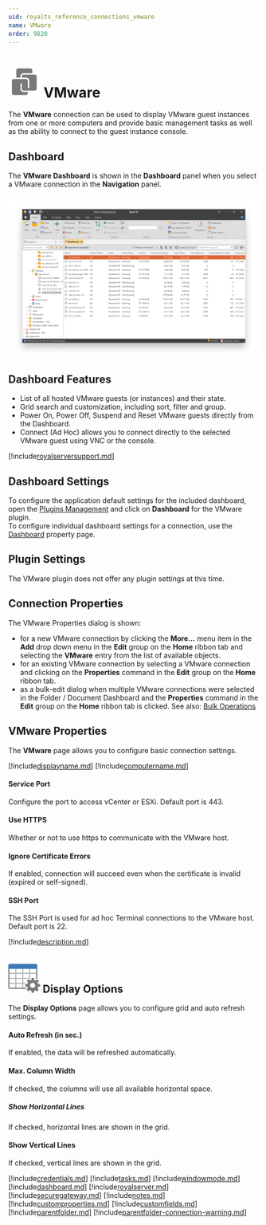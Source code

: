 ```yaml
---
uid: royalts_reference_connections_vmware
name: VMware
order: 9820
---
```


# ![](/r2021/images/RoyalTS/Plugins/Connections/VMware/SVG_PluginIcon_32.svg#img_header) VMware
The **VMware** connection can be used to display VMware guest instances from one or more computers and provide basic management tasks as well as the ability to connect to the guest instance console.

## Dashboard
The **VMware Dashboard** is shown in the **Dashboard** panel when you select a VMware connection in the **Navigation** panel.

![VMware_Dashboard](/r2021/images/RoyalTS/Plugins/Connections/VMware/vmware_dashboard.png)

## Dashboard Features
- List of all hosted VMware guests (or instances) and their state.
- Grid search and customization, including sort, filter and group.
- Power On, Power Off, Suspend and Reset VMware guests directly from the Dashboard.
- Connect (Ad Hoc) allows you to connect directly to the selected VMware guest using VNC or the console.

[!include[royalserversupport.md](~/royalts/_shared/royalserversupport.md)]

## Dashboard Settings
To configure the application default settings for the included dashboard, open the [Plugins Management](xref:royalts_intro_plugins) and click on **Dashboard** for the VMware plugin.  
To configure individual dashboard settings for a connection, use the [Dashboard](#dashboard) property page.

## Plugin Settings
The VMware plugin does not offer any plugin settings at this time.

## Connection Properties
The VMware Properties dialog is shown:
- for a new VMware connection by clicking the **More...** menu item in the **Add** drop down menu in the **Edit** group on the **Home** ribbon tab and selecting the **VMware** entry from the list of available objects.
- for an existing VMware connection by selecting a VMware connection and clicking on the **Properties** command in the **Edit** group on the **Home** ribbon tab.
- as a bulk-edit dialog when multiple VMware connections were selected in the Folder / Document Dashboard and the **Properties** command in the **Edit** group on the **Home** ribbon tab is clicked. See also: [Bulk Operations](xref:royalts_tutorials_bulk)

## VMware Properties
The **VMware** page allows you to configure basic connection settings.

[!include[displayname.md](~/royalts/_shared/displayname.md)]
[!include[computername.md](~/royalts/_shared/computername.md)]

#### Service Port
Configure the port to access vCenter or ESXi. Default port is 443.

#### Use HTTPS
Whether or not to use https to communicate with the VMware host.

#### Ignore Certificate Errors
If enabled, connection will succeed even when the certificate is invalid (expired or self-signed).

#### SSH Port
The SSH Port is used for ad hoc Terminal connections to the VMware host. Default port is 22.

[!include[description.md](~/royalts/_shared/description.md)]

## ![](/r2021/images/RoyalTS/Plugins/Connections/VMware/SVG_PageDisplayOptions_32.svg#img_header) Display Options
The **Display Options** page allows you to configure grid and auto refresh settings.

#### Auto Refresh (in sec.)
If enabled, the data will be refreshed automatically.

#### Max. Column Width
If checked, the columns will use all available horizontal space.

##### Show Horizontal Lines
If checked, horizontal lines are shown in the grid.

#### Show Vertical Lines
If checked, vertical lines are shown in the grid.

[!include[credentials.md](~/royalts/_shared/credentials.md)]
[!include[tasks.md](~/royalts/_shared/tasks.md)]
[!include[windowmode.md](~/royalts/_shared/windowmode.md)]
[!include[dashboard.md](~/royalts/_shared/dashboard.md)]
[!include[royalserver.md](~/royalts/_shared/royalserver.md)]
[!include[securegateway.md](~/royalts/_shared/securegateway.md)]
[!include[notes.md](~/royalts/_shared/notes.md)]
[!include[customproperties.md](~/royalts/_shared/customproperties.md)]
[!include[customfields.md](~/royalts/_shared/customfields.md)]
[!include[parentfolder.md](~/royalts/_shared/parentfolder.md)]
[!include[parentfolder-connection-warning.md](~/royalts/_shared/parentfolder-connection-warning.md)]
